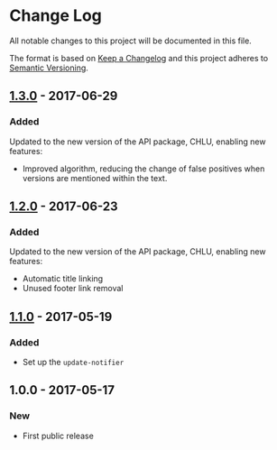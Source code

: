 # Change Log
All notable changes to this project will be documented in this file.

The format is based on [Keep a Changelog](http://keepachangelog.com/)
and this project adheres to [Semantic Versioning](http://semver.org/).

## [1.3.0] - 2017-06-29
### Added
Updated to the new version of the API package, CHLU, enabling new features:

- Improved algorithm, reducing the change of false positives when versions are mentioned within the text.

## [1.2.0] - 2017-06-23
### Added
Updated to the new version of the API package, CHLU, enabling new features:

- Automatic title linking
- Unused footer link removal

## [1.1.0] - 2017-05-19
### Added
- Set up the `update-notifier`

## 1.0.0 - 2017-05-17
### New
- First public release

[1.1.0]: https://github.com/codsen/chlu-cli/compare/v1.0.0...v1.1.0
[1.2.0]: https://github.com/codsen/chlu-cli/compare/v1.1.0...v1.2.0
[1.3.0]: https://github.com/codsen/chlu-cli/compare/v1.2.0...v1.3.0
